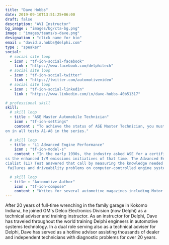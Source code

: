 ```yaml
---
title: "Dave Hobbs"
date: 2019-09-10T13:51:25+06:00
draft: false
description: "AVI Instructor"
bg_image : "images/bg/cta-bg.png"
image : "images/teams/s-dave.png"
designation : "click name for bio"
email : "david.a.hobbs@delphi.com"
type : "speaker"
social:
  # social site loop
  - icon : "tf-ion-social-facebook"
    link : "https://www.facebook.com/delphitech"
  # social site loop
  - icon : "tf-ion-social-twitter"
    link : "https://twitter.com/automotivevideo"
  # social site loop
  - icon : "tf-ion-social-linkedin"
    link : "https://www.linkedin.com/in/dave-hobbs-40b51317"

# professional skill
skill:
  # skill loop
  - title : "ASE Master Automobile Technician"
    icon : "tf-ion-settings"
    content : "To achieve the status of ASE Master Technician, you must achieve certificati
on in all tests A1-A8 in the series."

  # skill loop
  - title : "L1 Advanced Engine Performance"
    icon : "tf-ion-model-s"
    content : "In the early 1990s, the industry asked ASE for a certification test to addre
ss the enhanced I/M emissions initiatives of that time. The Advanced Engine Performance Spe
cialist (L1) Test answered that call by measuring the knowledge needed to diagnose emission
 failures and driveability problems on computer-controlled engine systems."

  # skill loop
  - title : "Automotive Author"
    icon : "tf-ion-compose"
    content : "Writes for several automotive magazines including Motor Magazine and Mobile Air Conditioning Society (MACS) Worldwide, ACtion."
---
```


After 20 years of full-time wrenching in the family garage in Kokomo Indiana, he joined GM's Delco Electronics Division (now Delphi) as a technical adviser and training instructor. As an instructor for Delphi, Dave has traveled throughout the world training Delphi engineers in automotive systems technology. In a dual role serving also as a technical adviser for Delphi, Dave has served as a hotline advisor assisting thousands of dealer and independent technicians with diagnostic problems for over 20 years.
